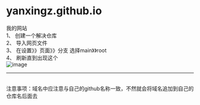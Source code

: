 # yanxingz.github.io
我的网站  
1、 创建一个解决仓库   
2、 导入网页文件  
3、 在设置》》页面》》分支  选择main》》root  
4、 刷新直到出现这个  
![image](https://github.com/YanXingZ/yanxingz.github.io/assets/110882785/51555afd-3aef-4d8c-9c21-1a3090636d76)
<hr/>  <br/>
注意事项：域名中应注意与自己的github名称一致，不然就会将域名追加到自己的仓库名后面去
